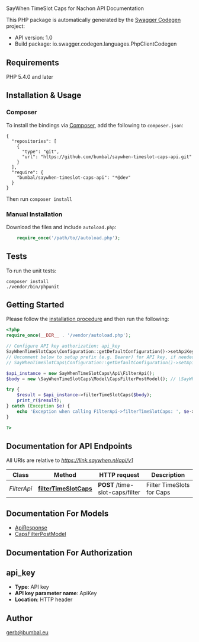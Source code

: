# 
SayWhen TimeSlot Caps for Nachon API Documentation

This PHP package is automatically generated by the [Swagger Codegen](https://github.com/swagger-api/swagger-codegen) project:

- API version: 1.0
- Build package: io.swagger.codegen.languages.PhpClientCodegen

## Requirements

PHP 5.4.0 and later

## Installation & Usage
### Composer

To install the bindings via [Composer](http://getcomposer.org/), add the following to `composer.json`:

```
{
  "repositories": [
    {
      "type": "git",
      "url": "https://github.com/bumbal/saywhen-timeslot-caps-api.git"
    }
  ],
  "require": {
    "bumbal/saywhen-timeslot-caps-api": "*@dev"
  }
}
```

Then run `composer install`

### Manual Installation

Download the files and include `autoload.php`:

```php
    require_once('/path/to//autoload.php');
```

## Tests

To run the unit tests:

```
composer install
./vendor/bin/phpunit
```

## Getting Started

Please follow the [installation procedure](#installation--usage) and then run the following:

```php
<?php
require_once(__DIR__ . '/vendor/autoload.php');

// Configure API key authorization: api_key
SayWhenTimeSlotCaps\Configuration::getDefaultConfiguration()->setApiKey('ApiKey', 'YOUR_API_KEY');
// Uncomment below to setup prefix (e.g. Bearer) for API key, if needed
// SayWhenTimeSlotCaps\Configuration::getDefaultConfiguration()->setApiKeyPrefix('ApiKey', 'Bearer');

$api_instance = new SayWhenTimeSlotCaps\Api\FilterApi();
$body = new \SayWhenTimeSlotCaps\Model\CapsFilterPostModel(); // \SayWhenTimeSlotCaps\Model\CapsFilterPostModel | CapsFilterPostModel

try {
    $result = $api_instance->filterTimeSlotCaps($body);
    print_r($result);
} catch (Exception $e) {
    echo 'Exception when calling FilterApi->filterTimeSlotCaps: ', $e->getMessage(), PHP_EOL;
}

?>
```

## Documentation for API Endpoints

All URIs are relative to *https://link.saywhen.nl/api/v1*

Class | Method | HTTP request | Description
------------ | ------------- | ------------- | -------------
*FilterApi* | [**filterTimeSlotCaps**](docs/Api/FilterApi.md#filtertimeslotcaps) | **POST** /time-slot-caps/filter | Filter TimeSlots for Caps


## Documentation For Models

 - [ApiResponse](docs/Model/ApiResponse.md)
 - [CapsFilterPostModel](docs/Model/CapsFilterPostModel.md)


## Documentation For Authorization


## api_key

- **Type**: API key
- **API key parameter name**: ApiKey
- **Location**: HTTP header


## Author

gerb@bumbal.eu


